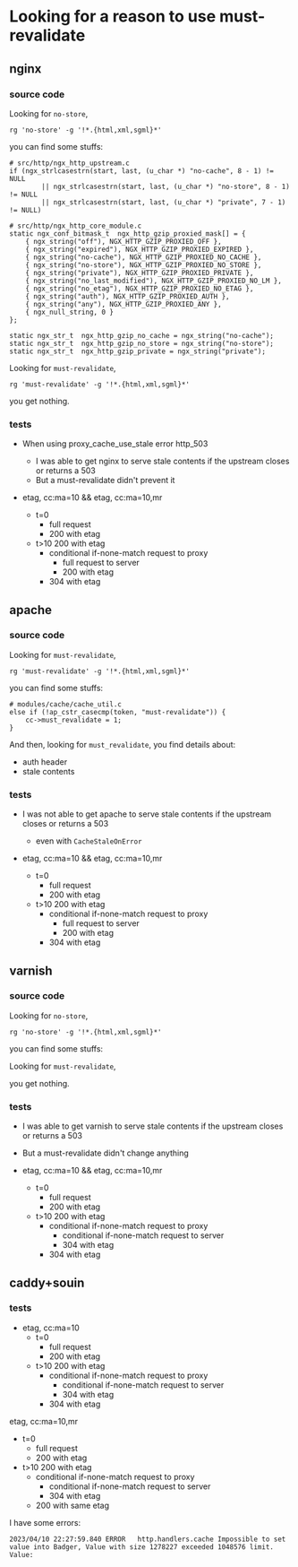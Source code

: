 # Looking for a reason to use must-revalidate

## nginx

### source code

Looking for `no-store`,

```
rg 'no-store' -g '!*.{html,xml,sgml}*'
```

you can find some stuffs:

```
# src/http/ngx_http_upstream.c
if (ngx_strlcasestrn(start, last, (u_char *) "no-cache", 8 - 1) != NULL
        || ngx_strlcasestrn(start, last, (u_char *) "no-store", 8 - 1) != NULL
        || ngx_strlcasestrn(start, last, (u_char *) "private", 7 - 1) != NULL)
```

```
# src/http/ngx_http_core_module.c
static ngx_conf_bitmask_t  ngx_http_gzip_proxied_mask[] = {
    { ngx_string("off"), NGX_HTTP_GZIP_PROXIED_OFF },
    { ngx_string("expired"), NGX_HTTP_GZIP_PROXIED_EXPIRED },
    { ngx_string("no-cache"), NGX_HTTP_GZIP_PROXIED_NO_CACHE },
    { ngx_string("no-store"), NGX_HTTP_GZIP_PROXIED_NO_STORE },
    { ngx_string("private"), NGX_HTTP_GZIP_PROXIED_PRIVATE },
    { ngx_string("no_last_modified"), NGX_HTTP_GZIP_PROXIED_NO_LM },
    { ngx_string("no_etag"), NGX_HTTP_GZIP_PROXIED_NO_ETAG },
    { ngx_string("auth"), NGX_HTTP_GZIP_PROXIED_AUTH },
    { ngx_string("any"), NGX_HTTP_GZIP_PROXIED_ANY },
    { ngx_null_string, 0 }
};

static ngx_str_t  ngx_http_gzip_no_cache = ngx_string("no-cache");
static ngx_str_t  ngx_http_gzip_no_store = ngx_string("no-store");
static ngx_str_t  ngx_http_gzip_private = ngx_string("private");
```

Looking for `must-revalidate`,

```
rg 'must-revalidate' -g '!*.{html,xml,sgml}*'
```

you get nothing.

### tests

* When using proxy_cache_use_stale error http_503
  * I was able to get nginx to serve stale contents if the upstream closes or returns a 503
  * But a must-revalidate didn't prevent it

* etag, cc:ma=10 && etag, cc:ma=10,mr
  * t=0
    * full request 
    * 200 with etag
  * t>10 200 with etag
    * conditional if-none-match request to proxy 
      * full request to server 
      * 200 with etag
    * 304 with etag

## apache

### source code

Looking for `must-revalidate`,

```
rg 'must-revalidate' -g '!*.{html,xml,sgml}*'
```

you can find some stuffs:

```
# modules/cache/cache_util.c
else if (!ap_cstr_casecmp(token, "must-revalidate")) {
    cc->must_revalidate = 1;
}
```

And then, looking for `must_revalidate`, you find details about:

* auth header
* stale contents

### tests

* I was not able to get apache to serve stale contents if the upstream closes or returns a 503
  * even with `CacheStaleOnError`

* etag, cc:ma=10 && etag, cc:ma=10,mr
  * t=0
    * full request
    * 200 with etag
  * t>10 200 with etag
    * conditional if-none-match request to proxy
      * full request to server
      * 200 with etag
    * 304 with etag

## varnish

### source code

Looking for `no-store`,

```
rg 'no-store' -g '!*.{html,xml,sgml}*'
```

you can find some stuffs:

Looking for `must-revalidate`,

you get nothing.

### tests

* I was able to get varnish to serve stale contents if the upstream closes or returns a 503
* But a must-revalidate didn't change anything

* etag, cc:ma=10 && etag, cc:ma=10,mr
  * t=0
    * full request
    * 200 with etag
  * t>10 200 with etag
    * conditional if-none-match request to proxy
      * conditional if-none-match request to server
      * 304 with etag
    * 304 with etag


## caddy+souin

### tests

* etag, cc:ma=10
  * t=0
    * full request
    * 200 with etag
  * t>10 200 with etag
    * conditional if-none-match request to proxy
      * conditional if-none-match request to server
      * 304 with etag
    * 304 with etag

etag, cc:ma=10,mr
  * t=0
    * full request
    * 200 with etag
  * t>10 200 with etag
    * conditional if-none-match request to proxy
      * conditional if-none-match request to server
      * 304 with etag
    * 200 with same etag

I have some errors:

```
2023/04/10 22:27:59.840	ERROR	http.handlers.cache	Impossible to set value into Badger, Value with size 1278227 exceeded 1048576 limit. Value:
```

